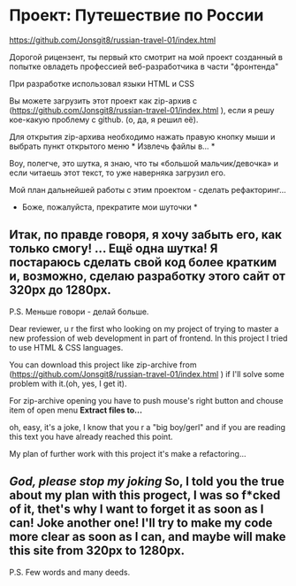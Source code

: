 # Проект: Путешествие по России

https://github.com/Jonsgit8/russian-travel-01/index.html 

Дорогой рицензент, ты первый кто смотрит на мой проект созданный в попытке овладеть профессией веб-разработчика в части "фронтенда"

При разработке использовал языки HTML и CSS

Вы можете загрузить этот проект как zip-архив с (https://github.com/Jonsgit8/russian-travel-01/index.html ), если я решу кое-какую проблему с github. (о, да, я решил её).

Для открытия zip-архива необходимо нажать правую кнопку мыши и выбрать пункт открытого меню * Извлечь файлы в... *

Воу, полегче, это шутка, я знаю, что ты «большой мальчик/девочка» и если читаешь этот текст, то уже наверняка загрузил его.

Мой план дальнейшей работы с этим проектом - сделать рефакторинг...

* Боже, пожалуйста, прекратите мои шуточки *

Итак, по правде говоря, я хочу забыть его, как только смогу! ... Ещё одна шутка!
Я постараюсь сделать свой код более кратким и, возможно, сделаю разработку этого сайт от 320px до 1280px.
------
P.S. Меньше говори - делай больше.


Dear reviewer, u r the first who looking on my project of trying to master a new profession of web development in part of frontend.
In this project I tried to use HTML & CSS languages.

You can download this project like zip-archive from (https://github.com/Jonsgit8/russian-travel-01/index.html ) if I'll solve some problem with it.(oh, yes, I get it).

For zip-archive opening you have to push mouse's right button and chouse item of open menu **Extract files to...**

oh, easy, it's a joke, I know that you r a "big boy/gerl" and if you are reading this text you have already reached this point.

My plan of further work with this project it's make a refactoring...

*God, please stop my joking*
So, I told you the true about my plan with this progect, I was so f*cked of it, thet's why I want to forget it as soon as I can! Joke another one!
I'll try to make my code more clear as soon as I can, and maybe will make this site from 320px to 1280px.
------ 
P.S. Few words and many deeds.